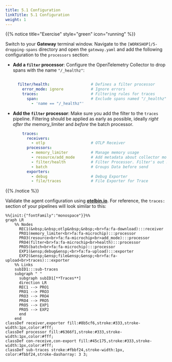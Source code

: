 ```yaml
---
title: 5.1 Configuration
linkTitle: 5.1 Configuration
weight: 1
---
```


{{% notice title="Exercise" style="green" icon="running" %}}

Switch to your **Gateway** terminal window. Navigate to the `[WORKSHOP]/5-dropping-spans` directory and open the `gateway.yaml` and add the following configuration to the `processors` section:

- **Add a `filter` processor**: Configure the OpenTelemetry Collector to drop spans with the name `"/_healthz"`:

  ```yaml
    
    filter/health:                  # Defines a filter processor
      error_mode: ignore            # Ignore errors
      traces:                       # Filtering rules for traces
        span:                       # Exclude spans named "/_healthz"  
          - 'name == "/_healthz"'
  ```

- **Add the `filter` processor**: Make sure you add the filter to the `traces` pipeline. Filtering should be applied as early as possible, ideally *right after the* memory_limiter and *before* the batch processor.

  ```yaml
      traces:
        receivers:                
          - otlp                    # OTLP Receiver
        processors:                
          - memory_limiter          # Manage memory usage
          - resource/add_mode       # Add metadata about collector mode
          - filter/health           # Filter Processor. Filter's out Data based on rules
          - batch                   # Groups Data before send
        exporters:               
          - debug                   # Debug Exporter
          - file/traces             # File Exporter for Trace
  ```

{{% /notice %}}

Validate the agent configuration using **[otelbin.io](https://www.otelbin.io/)**. For reference, the `traces:` section of your pipelines will look similar to this:

```mermaid
%%{init:{"fontFamily":"monospace"}}%%
graph LR
    %% Nodes
      REC1(&nbsp;&nbsp;otlp&nbsp;&nbsp;<br>fa:fa-download):::receiver
      PRO1(memory_limiter<br>fa:fa-microchip):::processor
      PRO3(resource<br>fa:fa-microchip<br>add_mode):::processor
      PRO4(filter<br>fa:fa-microchip<br>health):::processor
      PRO5(batch<br>fa:fa-microchip):::processor
      EXP1(&ensp;debug&ensp;<br>fa:fa-upload):::exporter
      EXP2(&ensp;&ensp;file&ensp;&ensp;<br>fa:fa-upload<br>traces):::exporter
    %% Links
    subID1:::sub-traces
    subgraph " "
      subgraph subID1[**Traces**]
      direction LR
      REC1 --> PRO1
      PRO1 --> PRO3
      PRO3 --> PRO4
      PRO4 --> PRO5
      PRO5 --> EXP1
      PRO5 --> EXP2
      end
    end
classDef receiver,exporter fill:#8b5cf6,stroke:#333,stroke-width:1px,color:#fff;
classDef processor fill:#6366f1,stroke:#333,stroke-width:1px,color:#fff;
classDef con-receive,con-export fill:#45c175,stroke:#333,stroke-width:1px,color:#fff;
classDef sub-traces stroke:#fbbf24,stroke-width:1px, color:#fbbf24,stroke-dasharray: 3 3;
```
